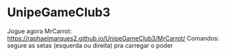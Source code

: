 # UnipeGameClub3
Jogue agora MrCarrot:
https://raphaelmarques2.github.io/UnipeGameClub3/MrCarrot/
Comandos: segure as setas (esquerda ou direita) pra carregar o poder
